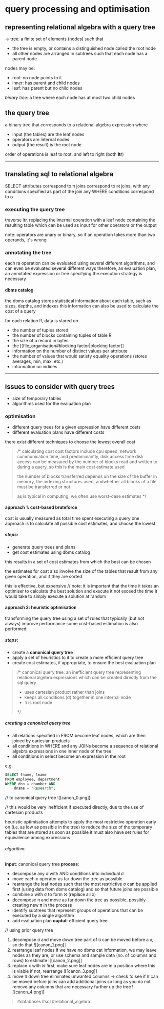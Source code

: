 # query processing and optimisation


## representing relational algebra with a query tree
-> tree: a finite set of elements (nodes) such that
- the tree is empty, or contains a distinguished node called the root node
- all other nodes are arranged in subtrees such that each node has a parent node

nodes may be:
- root:
no node points to it
- inner:
has parent and child nodes
- leaf:
has parent but no child nodes

_binary tree_: a tree where each node has at most two child nodes

## the query tree
a binary tree that corresponds to a relational algebra expression where
- input (the tables) are the leaf nodes
- operators are internal nodes
- output (the result) is the root node

order of operations is leaf to root, and left to right (both **ltr**)

---
## translating sql to relational algebra
SELECT attributes correspond to π
joins correspond to ⨝ joins, with any conditions specified as part of the join
any WHERE conditions correspond to σ

### executing the query tree
traverse ltr, replacing the internal operation with a leaf node containing the resulting table which can be used as input for other operators or the output

note: operators are unary or binary, so if an operation takes more than two operands, it's wrong

### annotating the tree
each ra operation can be evaluated using several different algorithms, and can even be evaluated several different ways
therefore, an evaluation plan, an annotated expression or tree specifying the execution strategy is necessary

#### dbms catalog
the dbms catalog stores statistical information about each table, such as sizes, depths, and indexes
this information can also be used to calculate the cost of a query

for each relation R, data is stored on
- the number of tuples stored
- the number of blocks containing tuples of table R
- the size of a record in bytes
- the [[file_organisation#blocking factor|blocking factor]]
- information on the number of distinct values per attribute
- the number of values that would satisfy equality operations (stores averages, min, max, etc.)
- information on indices

---
## issues to consider with query trees
- size of temporary tables
- algorithms used for the evaluation plan

### optimisation
- different query trees for a given expression have different costs
- different evaluation plans have different costs

there exist different techniques to choose the lowest overall cost

>/*
>calculating cost
>cost factors include cpu speed, network communication time, and predominantly, disk access time
>disk access can be measured by the number of blocks read and written to during a query, so this is the main cost estimate used
>
>the number of blocks transferred depends on the size of the buffer in memory, the indexing structures used, andwhether all blocks of a file must be transferred or not
>
>as is typical in computing, we often use worst-case estimates
>*/

#### approach 1: cost-based bruteforce
cost is usually measured as total time spent executing a query
one approach is to calculate all possible cost estimates, and choose the lowest

##### steps:
- generate query trees and plans
- get cost estimates using dbms catalog

this results in a set of cost estimates from which the best can be chosen

the estimates for cost also involve the size of the tables that result from any given operation, and if they are sorted

this is effective, but expensive
// note: it is important that the time it takes an optimiser to calculate the best solution and execute it not exceed the time it would take to simply execute a solution at random

#### approach 2: heuristic optimisation
transforming the query tree using a set of rules that typically (but not always) improve performance
some cost-based estimation is also performed

##### steps:
- create a **canonical query tree**
- apply a set of heuristics to it to create a more efficient query tree
- create cost estimates, if appropriate, to ensure the best evaluation plan

>/*
>canonical query tree:
>an inefficient query tree representing relational algebra expressions which can be created directly from the sql query
> - uses cartesian product rather than joins
> - keeps all conditions (σ) together in one internal node
> - π is root node
> 
>*/

##### creating a canonical query tree
- all relations specified in FROM become leaf nodes, which are then joined by cartesian products
- all conditions in WHERE and any JOINs become a sequence of relational algebra expressions in one inner node of the tree
- all conditions in select become an expression in the root

e.g. 
```sql
SELECT fname, lname
FROM employee, department
WHERE dno = dnumber AND
	dname = "Research";
```

// to canonical query tree
![[canon_0.png]]

// this would be very inefficient if executed directly, due to the use of cartesian products

heuristic optimisation attempts to apply the most restrictive operation early on (i.e. as low as possible in the tree) to reduce the size of the temporary tables that are stored as soon as possible
it must also have set rules for equivalence among expressions

###### algorithm:
**input**: canonical query tree
**process**:
- decompose any σ with AND conditions into individual σ
- move each σ operator as far down the tree as possible
- rearrange the leaf nodes such that the most restrictive σ can be applied first (using data from dbms catalog) and so that future joins are possible
- combine x with σ to form ⨝ (replace all x)
- decompose π and move as far down the tree as possible, possibly creating new π in the process
- identify subtrees that represent groups of operations that can be executed by a single algorithm
- add evaluation plan
**ouptut**: efficient query tree

// using prior query tree
1) decompose σ and move down tree
	part of σ can be moved before a x, so do that
	![[canon_1.png]]
2) rearrange leaf nodes
	if we have no dbms cat information, we may leave nodes as they are, or use schema and sample data (no. of columns and rows) to estimate
	![[canon_2.png]]
3) replace x with ⨝
	first, make sure leaf nodes are in a position where this is viable
	if not, rearrange
	![[canon_3.png]]
4) move π down tree
	eliminates unwanted columns -> check to see if π can be moved before joins
	can add additional joins so long as you do not remove any columns that are necessary further up the tree
	![[canon_4.png]]

> #databases #sql #relational_algebra 